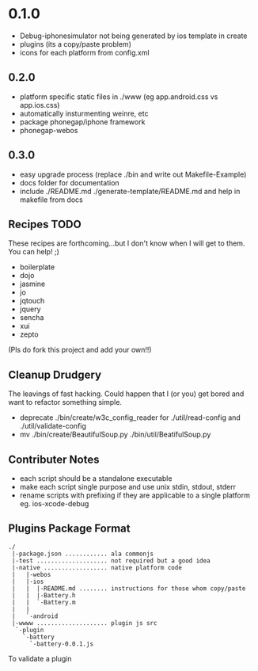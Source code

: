 0.1.0
===

- Debug-iphonesimulator not being generated by ios template in create
- plugins (its a copy/paste problem)
- icons for each platform from config.xml

0.2.0
---

- platform specific static files in ./www (eg app.android.css vs app.ios.css)
- automatically insturmenting weinre, etc
- package phonegap/iphone framework
- phonegap-webos

0.3.0
---

- easy upgrade process (replace ./bin and write out Makefile-Example)
- docs folder for documentation
- include ./README.md ./generate-template/README.md and help in makefile from docs

Recipes TODO
---

These recipes are forthcoming...but I don't know when I will get to them. You can help! ;)

- boilerplate
- dojo
- jasmine
- jo
- jqtouch
- jquery
- sencha
- xui
- zepto	

(Pls do fork this project and add your own!!)

Cleanup Drudgery 
--

The leavings of fast hacking. Could happen that I (or you) get bored and want to refactor something simple.

- deprecate ./bin/create/w3c_config_reader for ./util/read-config and ./util/validate-config
- mv ./bin/create/BeautifulSoup.py ./bin/util/BeatifulSoup.py


Contributer Notes
---

- each script should be a standalone executable
- make each script single purpose and use unix stdin, stdout, stderr
- rename scripts with prefixing if they are applicable to a single platform eg. ios-xcode-debug


Plugins Package Format
---

    ./
	 |-package.json ............ ala commonjs
	 |-test .................... not required but a good idea
	 |-native .................. native platform code
	 |   |-webos
	 |   |-ios
	 |   |  |-README.md ........ instructions for those whom copy/paste
	 |   |  |-Battery.h
	 |   |  `-Battery.m
	 |   |
	 |   `-android
	 |-wwww .................... plugin js src
	  `-plugin
	    `-battery
	      `-battery-0.0.1.js
	
To validate a plugin 
	

